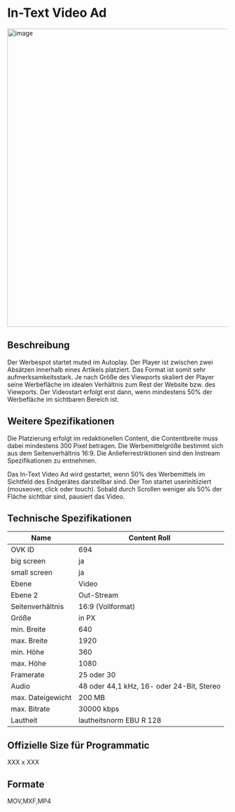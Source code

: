 # In-Text Video Ad
<img width="1024" height="682" alt="image" src="https://github.com/user-attachments/assets/12371f17-aa04-4cea-8a2e-c768de022dc4" />

## Beschreibung
Der Werbespot startet muted im Autoplay. Der Player ist zwischen zwei Absätzen innerhalb eines Artikels platziert. Das Format ist somit sehr aufmerksamkeitsstark. Je nach Größe des Viewports skaliert der Player seine Werbefläche im idealen Verhältnis zum Rest der Website bzw. des Viewports. Der Videostart erfolgt erst dann, wenn mindestens 50% der Werbefläche im sichtbaren Bereich ist.

## Weitere Spezifikationen
Die Platzierung erfolgt im redaktionellen Content, die Contentbreite muss dabei mindestens 300 Pixel betragen. Die Werbemittelgröße bestimmt sich aus dem Seitenverhältnis 16:9. Die Anlieferrestriktionen sind den Instream Spezifikationen zu entnehmen.

Das In-Text Video Ad wird gestartet, wenn 50% des Werbemittels im Sichtfeld des Endgerätes darstellbar sind. Der Ton startet userinitiiziert (mouseover, click oder touch). Sobald durch Scrollen weniger als 50% der Fläche sichtbar sind, pausiert das Video.

## Technische Spezifikationen

| Name            | Content Roll   |
|-----------------|----------------|
| OVK ID          | 694            |
| big screen      | ja             |
| small screen    | ja             |
| Ebene           | Video          |
| Ebene 2         | Out-Stream     |
| Seitenverhältnis| 16:9 (Vollformat)           |
| Größe           | in PX          |
| min. Breite     | 640            |
| max. Breite     | 1920           |
| min. Höhe       | 360            |
| max. Höhe       | 1080           |
| Framerate       | 25 oder 30     |
| Audio           | 48 oder 44,1 kHz, 16- oder 24-Bit, Stereo |
| max. Dateigewicht| 200 MB        |
| max. Bitrate    | 30000 kbps     |
| Lautheit        | lautheitsnorm EBU R 128 |

## Offizielle Size für Programmatic
XXX x XXX


## Formate
MOV,MXF,MP4


